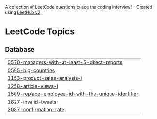 A collection of LeetCode questions to ace the coding interview! - Created using [LeetHub v2](https://github.com/arunbhardwaj/LeetHub-2.0)
<!---LeetCode Topics Start-->
# LeetCode Topics
## Database
|  |
| ------- |
| [0570-managers-with-at-least-5-direct-reports](https://github.com/mooyoungoh/leetcode/tree/master/0570-managers-with-at-least-5-direct-reports) |
| [0595-big-countries](https://github.com/mooyoungoh/leetcode/tree/master/0595-big-countries) |
| [1153-product-sales-analysis-i](https://github.com/mooyoungoh/leetcode/tree/master/1153-product-sales-analysis-i) |
| [1258-article-views-i](https://github.com/mooyoungoh/leetcode/tree/master/1258-article-views-i) |
| [1509-replace-employee-id-with-the-unique-identifier](https://github.com/mooyoungoh/leetcode/tree/master/1509-replace-employee-id-with-the-unique-identifier) |
| [1827-invalid-tweets](https://github.com/mooyoungoh/leetcode/tree/master/1827-invalid-tweets) |
| [2087-confirmation-rate](https://github.com/mooyoungoh/leetcode/tree/master/2087-confirmation-rate) |
<!---LeetCode Topics End-->